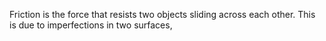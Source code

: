 Friction is the force that resists two objects sliding across each other. This is due to imperfections in two surfaces,